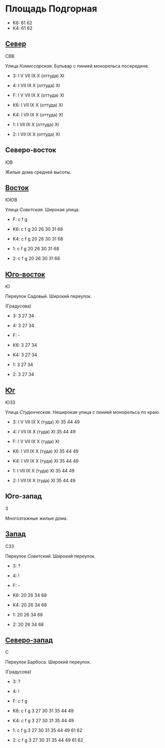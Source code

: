 # Площадь Подгорная

* K6:   61  62
* K4:   61  62

## [Север](./560070.md)

СВВ

Улица *Комиссарская*.
Бульвар с линией монорельса посередине.

* 3:    I   V   VII IX  X (оттуда)  XI
* 4:    I   VII IX  X (оттуда)  XI
* F:    I   V   VII IX  X (оттуда)  XI

* K6:   I   VII IX  X (оттуда)  XI
* K4:   I   VII IX  X (оттуда)  XI
* 1:    I   VII IX  X (оттуда)  XI
* 2:    I   VII IX  X (оттуда)  XI

## Северо-восток

ЮВ

Жилые дома средней высоты.

## [Восток](./570080.md)

ЮЮВ

Улица *Советская*.
Широкая улица.

* F:    c   f   g

* K6:   c   f   g
        20  26  30  31  68
* K4:   c   f   g
        20  26  30  31  68
* 1:    c   f   g
        20  26  30  31  68
* 2:    c   f   g
        20  26  30  31  68

## [Юго-восток](./565085.md)

Ю

Переулок Садовый.
Широкий переулок.

(Градусова)

* 3:    3   27  34
* 4:    3   27  34
* F:    -

* K6:   3   27  34
* K4:   3   27  34
* 1:    3   27  34
* 2:    3   27  34

## [Юг](./560085.md)

ЮЗЗ

Улица *Студенческая*.
Неширокая улица с линией монорельса по краю.

* 3:    I   V   VII IX  X (туда)    XI
        35  44  49
* 4:    I   VII IX  X (туда)    XI
        35  44  49
* F:    I   V   VII IX  X (туда)    XI

* K6:   I   VII IX  X (туда)    XI
        35  44  49
* K4:   I   VII IX  X (туда)    XI
        35  44  49
* 1:    I   VII IX  X (туда)    XI
        35  44  49
* 2:    I   VII IX  X (туда)    XI
        35  44  49

## Юго-запад

З

Многоэтажные жилые дома.

## [Запад](./10555080.md)

СЗЗ

Переулок *Советский*.
Широкий переулок.

* 3:    ?
* 4:    !
* F:    -

* K6:   20  26  34  68
* K4:   20  26  34  68
* 1:    20  26  34  68
* 2:    20  26  34  68

## [Северо-запад](./10555075.md)

С

Переулок Барбоса.
Широкий переулок.

(Градусова)

* 3:    ?
* 4:    !
* F:    c   f   g

* K6:   c   f   g
        3   27  30  31  35  44  49
* K4:   c   f   g
        3   27  30  31  35  44  49
* 1:    c   f   g
        3   27  30  31  35  44  49  61  62
* 2:    c   f   g
        3   27  30  31  35  44  49  61  62
